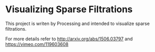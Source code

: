 # Visualizing Sparse Filtrations

This project is writen by Processing and intended to visualize sparse filtrations.

For more details refer to http://arxiv.org/abs/1506.03797 and https://vimeo.com/119603608
